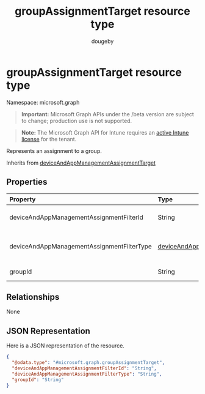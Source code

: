 ﻿---
title: "groupAssignmentTarget resource type"
description: "Represents an assignment to a group."
author: "dougeby"
localization_priority: Normal
ms.prod: "intune"
doc_type: resourcePageType
---

# groupAssignmentTarget resource type

Namespace: microsoft.graph

> **Important:** Microsoft Graph APIs under the /beta version are subject to change; production use is not supported.

> **Note:** The Microsoft Graph API for Intune requires an [active Intune license](https://go.microsoft.com/fwlink/?linkid=839381) for the tenant.

Represents an assignment to a group.

Inherits from [deviceAndAppManagementAssignmentTarget](../resources/intune-shared-deviceandappmanagementassignmenttarget.md)

## Properties

| Property                                   | Type                                                                                                                   | Description                                                                                                                                                                                                                                 |
| :----------------------------------------- | :--------------------------------------------------------------------------------------------------------------------- | :------------------------------------------------------------------------------------------------------------------------------------------------------------------------------------------------------------------------------------------ |
| deviceAndAppManagementAssignmentFilterId   | String                                                                                                                 | The Id of the filter for the target assignment. Inherited from [deviceAndAppManagementAssignmentTarget](../resources/intune-shared-deviceandappmanagementassignmenttarget.md)                                                               |
| deviceAndAppManagementAssignmentFilterType | [deviceAndAppManagementAssignmentFilterType](../resources/intune-shared-deviceandappmanagementassignmentfiltertype.md) | The type of filter of the target assignment i.e. Exclude or Include. Inherited from [deviceAndAppManagementAssignmentTarget](../resources/intune-shared-deviceandappmanagementassignmenttarget.md). Possible values are: `none`, `include`. |
| groupId                                    | String                                                                                                                 | The group Id that is the target of the assignment.                                                                                                                                                                                          |

## Relationships

None

## JSON Representation

Here is a JSON representation of the resource.

<!-- {
  "blockType": "resource",
  "@odata.type": "microsoft.graph.groupAssignmentTarget"
}
-->

```json
{
  "@odata.type": "#microsoft.graph.groupAssignmentTarget",
  "deviceAndAppManagementAssignmentFilterId": "String",
  "deviceAndAppManagementAssignmentFilterType": "String",
  "groupId": "String"
}
```
